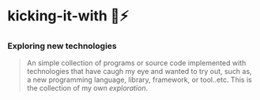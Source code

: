 # kicking-it-with :eyes::zap:
### Exploring new technologies
> An simple collection of programs or source code implemented with technologies that have caugh my eye and wanted to try out, such as, a new programming language, library, framework, or tool..etc. This is the collection of my own *exploration*.
